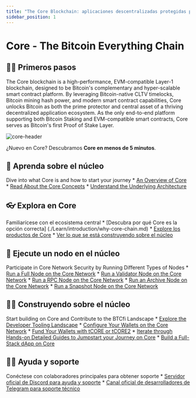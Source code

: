 ```yaml
---
title: "The Core Blockchain: aplicaciones descentralizadas protegidas por Bitcoin"
sidebar_position: 1
---
```


# Core - The Bitcoin Everything Chain

## 👨‍💻 Primeros pasos

The Core blockchain is a high-performance, EVM-compatible Layer-1 blockchain, designed to be Bitcoin's complementary and hyper-scalable smart contract platform. By leveraging Bitcoin-native CLTV timelocks, Bitcoin mining hash power, and modern smart contract capabilities, Core unlocks Bitcoin as both the prime protector and central asset of a thriving decentralized application ecosystem. As the only end-to-end platform supporting both Bitcoin Staking and EVM-compatible smart contracts, Core serves as Bitcoin's first Proof of Stake Layer.

![core-header](../static/img/core-header.png)

¿Nuevo en Core? Descubramos **Core en menos de 5 minutos**.

## 📔 Aprenda sobre el núcleo

Dive into what Core is and how to start your journey
\* [An Overview of Core](./Learn/introduction/what-is-core-chain.md)
\* [Read About the Core Concepts](category/core-concepts)
\* [Understand the Underlying Architecture](./Learn/core-concepts/architecture.md)

## 👓 Explora en Core

Familiarícese con el ecosistema central
\* [Descubra por qué Core es la opción correcta] (./Learn/introduction/why-core-chain.md)
\* [Explore los productos de Core](categoría/productos)
\* [Ver lo que se está construyendo sobre el núcleo](https://coredao.org/explore/ecosystem)

## 🔌 Ejecute un nodo en el núcleo

Participate in Core Network Security by Running Different Types of Nodes
\* [Run a Full Node on the Core Network](./Node/config/full-node.md)
\* [Run a Validator Node on the Core Network](./Node/config/validator-node-config.md)
\* [Run a RPC Node on the Core Network](./Node/config/rpc-node-config.md)
\* [Run an Archive Node on the Core Network](./Node/config/archive-node-config.md)
\* [Run a Snapshot Node on the Core Network](./Node/config/snapshot-node-config.md)

## 👨‍🔧 Construyendo sobre el núcleo

Start building on Core and Contribute to the BTCfi Landscape
\* [Explore the Developer Tooling Landscape](./Dev-Guide/dev-tools.md)
\* [Configure Your Wallets on the Core Network](./Dev-Guide/core-wallet-config.md)
\* [Fund Your Wallets with tCORE or tCORE2](./Dev-Guide/core-faucet.md)
\* [Iterate through Hands-on Detailed Guides to Jumpstart your Journey on Core](category/dev-guides)
\* [Build a Full-Stack dApp on Core](./Dev-Guide/dapp-on-core.md)

## 🙋‍♀️ Ayuda y soporte

Conéctese con colaboradores principales para obtener soporte
\* [Servidor oficial de Discord para ayuda y soporte](https://discord.com/invite/coredaoofficial)
\* [Canal oficial de desarrolladores de Telegram para soporte técnico](https://t.me/CoreDAOTelegram)
